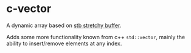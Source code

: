 # c-vector

A dynamic array based on [stb stretchy buffer](https://github.com/nothings/stb/blob/master/stretchy_buffer.h).

Adds some more functionality known from c++ `std::vector`, mainly the ability to insert/remove elements at any index.
